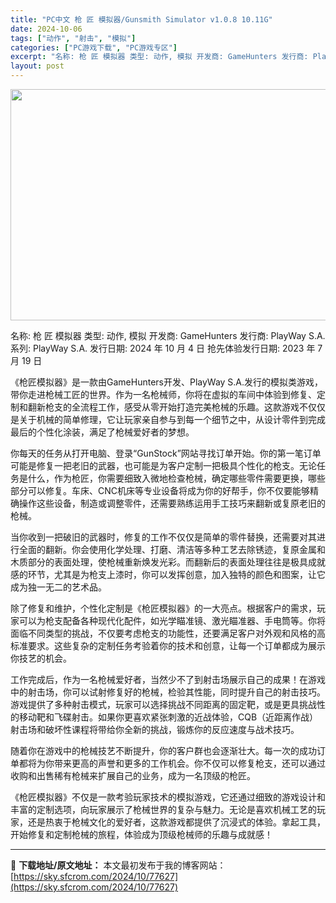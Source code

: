 ```yaml
---
title: "PC中文 枪 匠 模拟器/Gunsmith Simulator v1.0.8 10.11G"
date: 2024-10-06
tags: ["动作", "射击", "模拟"]
categories: ["PC游戏下载", "PC游戏专区"]
excerpt: "名称: 枪 匠 模拟器 类型: 动作, 模拟 开发商: GameHunters 发行商: PlayWay S.A. 系列: PlayWay S.A. 发行日期: 2024 年 10 月 4 日 抢先体验发行日期: 2023 年 7 月 19 日 《枪匠模拟器》是一款由GameHunters开发、Pl&hellip;"
layout: post
---
```


<img class="aligncenter size-full wp-image-77628" src="https://sky.sfcrom.com/wp-content/uploads/2024/10/2024100608541793.webp" alt="" width="660" height="370" />

名称: 枪 匠 模拟器
类型: 动作, 模拟
开发商: GameHunters
发行商: PlayWay S.A.
系列: PlayWay S.A.
发行日期: 2024 年 10 月 4 日
抢先体验发行日期: 2023 年 7 月 19 日

《枪匠模拟器》是一款由GameHunters开发、PlayWay S.A.发行的模拟类游戏，带你走进枪械工匠的世界。作为一名枪械师，你将在虚拟的车间中体验到修复、定制和翻新枪支的全流程工作，感受从零开始打造完美枪械的乐趣。这款游戏不仅仅是关于机械的简单修理，它让玩家亲自参与到每一个细节之中，从设计零件到完成最后的个性化涂装，满足了枪械爱好者的梦想。

你每天的任务从打开电脑、登录“GunStock”网站寻找订单开始。你的第一笔订单可能是修复一把老旧的武器，也可能是为客户定制一把极具个性化的枪支。无论任务是什么，作为枪匠，你需要细致入微地检查枪械，确定哪些零件需要更换，哪些部分可以修复。车床、CNC机床等专业设备将成为你的好帮手，你不仅要能够精确操作这些设备，制造或调整零件，还需要熟练运用手工技巧来翻新或复原老旧的枪械。

当你收到一把破旧的武器时，修复的工作不仅仅是简单的零件替换，还需要对其进行全面的翻新。你会使用化学处理、打磨、清洁等多种工艺去除锈迹，复原金属和木质部分的表面处理，使枪械重新焕发光彩。而翻新后的表面处理往往是极具成就感的环节，尤其是为枪支上漆时，你可以发挥创意，加入独特的颜色和图案，让它成为独一无二的艺术品。

除了修复和维护，个性化定制是《枪匠模拟器》的一大亮点。根据客户的需求，玩家可以为枪支配备各种现代化配件，如光学瞄准镜、激光瞄准器、手电筒等。你将面临不同类型的挑战，不仅要考虑枪支的功能性，还要满足客户对外观和风格的高标准要求。这些复杂的定制任务考验着你的技术和创意，让每一个订单都成为展示你技艺的机会。

工作完成后，作为一名枪械爱好者，当然少不了到射击场展示自己的成果！在游戏中的射击场，你可以试射修复好的枪械，检验其性能，同时提升自己的射击技巧。游戏提供了多种射击模式，玩家可以选择挑战不同距离的固定靶，或是更具挑战性的移动靶和飞碟射击。如果你更喜欢紧张刺激的近战体验，CQB（近距离作战）射击场和破坏性课程将带给你全新的挑战，锻炼你的反应速度与战术技巧。

随着你在游戏中的枪械技艺不断提升，你的客户群也会逐渐壮大。每一次的成功订单都将为你带来更高的声誉和更多的工作机会。你不仅可以修复枪支，还可以通过收购和出售稀有枪械来扩展自己的业务，成为一名顶级的枪匠。

《枪匠模拟器》不仅是一款考验玩家技术的模拟游戏，它还通过细致的游戏设计和丰富的定制选项，向玩家展示了枪械世界的复杂与魅力。无论是喜欢机械工艺的玩家，还是热衷于枪械文化的爱好者，这款游戏都提供了沉浸式的体验。拿起工具，开始修复和定制枪械的旅程，体验成为顶级枪械师的乐趣与成就感！

---
📖 **下载地址/原文地址：** 本文最初发布于我的博客网站：[https://sky.sfcrom.com/2024/10/77627](https://sky.sfcrom.com/2024/10/77627)

